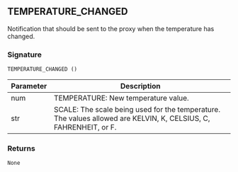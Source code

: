 ## TEMPERATURE\_CHANGED

Notification that should be sent to the proxy when the temperature has changed.


### Signature

`TEMPERATURE_CHANGED ()` 


| Parameter | Description |
| --- | --- |
| num | TEMPERATURE: New temperature value. |
| str | SCALE: The scale being used for the temperature. The values allowed are KELVIN, K, CELSIUS, C, FAHRENHEIT, or F. |
 

### Returns

`None`
